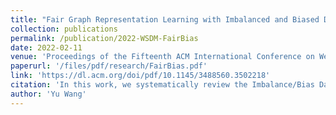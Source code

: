 ```yaml
---
title: "Fair Graph Representation Learning with Imbalanced and Biased Data"
collection: publications
permalink: /publication/2022-WSDM-FairBias
date: 2022-02-11
venue: 'Proceedings of the Fifteenth ACM International Conference on Web Search and Data Mining'
paperurl: '/files/pdf/research/FairBias.pdf'
link: 'https://dl.acm.org/doi/pdf/10.1145/3488560.3502218'
citation: 'In this work, we systematically review the Imbalance/Bias Data Issues for Graph Machine Learning.'
author: 'Yu Wang'
---
```

